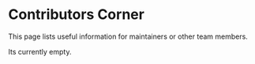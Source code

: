 # Contributors Corner

This page lists useful information for maintainers or other team members.

Its currently empty.